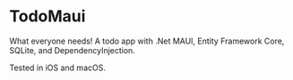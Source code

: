 # TodoMaui

What everyone needs!  A todo app with .Net MAUI, Entity Framework Core, SQLite, and DependencyInjection.

Tested in iOS and macOS.

